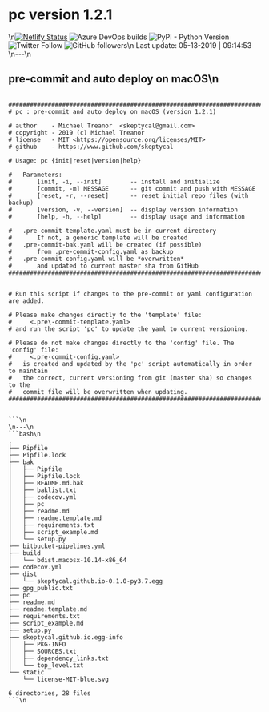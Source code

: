# pc version 1.2.1
\n[![Netlify Status](https://api.netlify.com/api/v1/badges/416b8ca3-82db-470f-9adf-a6d06264ca75/deploy-status)](https://app.netlify.com/sites/mystifying-keller-ab5658/deploys)  ![Azure DevOps builds](https://img.shields.io/azure-devops/build/skeptycal0275/skeptycal/1.svg?color=blue&label=Azure%20DevOps&style=popout) ![PyPI - Python Version](https://img.shields.io/pypi/pyversions/flask.svg?color=Yellow&label=Python&style=popout) ![Twitter Follow](https://img.shields.io/twitter/follow/skeptycal.svg?label=%40skeptycal&style=social) ![GitHub followers](https://img.shields.io/github/followers/skeptycal.svg?style=social)\n
Last update: 05-13-2019 | 09:14:53
\n---\n
## pre-commit and auto deploy on macOS\n
```bash\n

###############################################################################
# pc : pre-commit and auto deploy on macOS (version 1.2.1)

# author    - Michael Treanor  <skeptycal@gmail.com>
# copyright - 2019 (c) Michael Treanor
# license   - MIT <https://opensource.org/licenses/MIT>
# github    - https://www.github.com/skeptycal

# Usage: pc {init|reset|version|help}

#   Parameters:
#       [init, -i, --init]        -- install and initialize
#       [commit, -m] MESSAGE      -- git commit and push with MESSAGE
#       [reset, -r, --reset]      -- reset initial repo files (with backup)
#       [version, -v, --version]  -- display version information
#       [help, -h, --help]        -- display usage and information

#   .pre-commit-template.yaml must be in current directory
#       If not, a generic template will be created
#   .pre-commit-bak.yaml will be created (if possible)
#       from .pre-commit-config.yaml as backup
#   .pre-commit-config.yaml will be *overwritten*
#       and updated to current master sha from GitHub
###############################################################################


# Run this script if changes to the pre-commit or yaml configuration are added.

# Please make changes directly to the 'template' file:
#     <.pre\-commit-template.yaml>
# and run the script 'pc' to update the yaml to current versioning.

# Please do not make changes directly to the 'config' file. The 'config' file:
#     <.pre-commit-config.yaml>
#   is created and updated by the 'pc' script automatically in order to maintain
#   the correct, current versioning from git (master sha) so changes to the
#   commit file will be overwritten when updating.
###############################################################################


```\n
\n---\n
```bash\n
.
├── Pipfile
├── Pipfile.lock
├── bak
│   ├── Pipfile
│   ├── Pipfile.lock
│   ├── README.md.bak
│   ├── baklist.txt
│   ├── codecov.yml
│   ├── pc
│   ├── readme.md
│   ├── readme.template.md
│   ├── requirements.txt
│   ├── script_example.md
│   └── setup.py
├── bitbucket-pipelines.yml
├── build
│   └── bdist.macosx-10.14-x86_64
├── codecov.yml
├── dist
│   └── skeptycal.github.io-0.1.0-py3.7.egg
├── gpg_public.txt
├── pc
├── readme.md
├── readme.template.md
├── requirements.txt
├── script_example.md
├── setup.py
├── skeptycal.github.io.egg-info
│   ├── PKG-INFO
│   ├── SOURCES.txt
│   ├── dependency_links.txt
│   └── top_level.txt
└── static
    └── license-MIT-blue.svg

6 directories, 28 files
```\n
